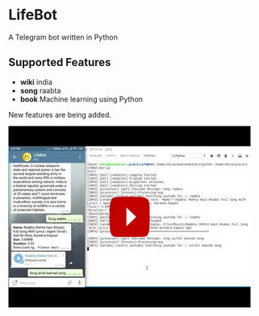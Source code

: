 # LifeBot
A Telegram bot written in Python

## Supported Features

* **wiki** india
* **song** raabta
* **book** Machine learning using Python

New features are being added.


[![Watch the video](/Files/screenshott.png)](https://www.youtube.com/watch?v=1C9hfcveaFs&feature=youtu.be)
